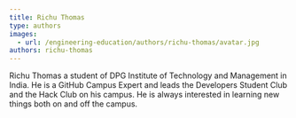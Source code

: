 ```yaml
---
title: Richu Thomas
type: authors
images:
  - url: /engineering-education/authors/richu-thomas/avatar.jpg
authors: richu-thomas
---
```

Richu Thomas a student of DPG Institute of Technology and Management in India. He is a GitHub Campus Expert and leads the Developers Student Club and the Hack Club on his campus. He is always interested in learning new things both on and off the campus.
